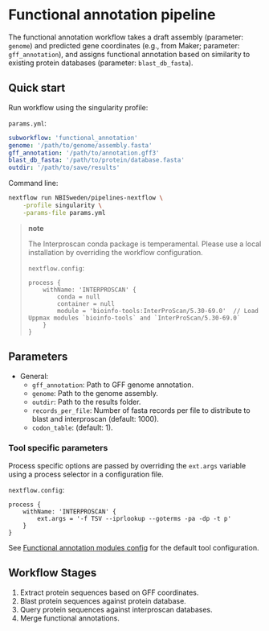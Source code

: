 # Functional annotation pipeline

The functional annotation workflow takes a draft assembly (parameter: `genome`) and
predicted gene coordinates (e.g., from Maker; parameter: `gff_annotation`), and assigns functional
annotation based on similarity to existing protein databases (parameter: `blast_db_fasta`).

## Quick start

Run workflow using the singularity profile:

`params.yml`:

```yml
subworkflow: 'functional_annotation'
genome: '/path/to/genome/assembly.fasta'
gff_annotation: '/path/to/annotation.gff3'
blast_db_fasta: '/path/to/protein/database.fasta'
outdir: '/path/to/save/results'
```

Command line:

```bash
nextflow run NBISweden/pipelines-nextflow \
    -profile singularity \
    -params-file params.yml
```

> **note**
>
> The Interproscan conda package is temperamental. Please use a local installation
> by overriding the workflow configuration.
>
> `nextflow.config`:
>
> ```nextflow
> process {
>     withName: 'INTERPROSCAN' {
>         conda = null
>         container = null
>         module = 'bioinfo-tools:InterProScan/5.30-69.0'  // Load Uppmax modules `bioinfo-tools` and `InterProScan/5.30-69.0`
>     }    
> }
> ```

## Parameters

- General:
  - `gff_annotation`:  Path to GFF genome annotation.
  - `genome`: Path to the genome assembly.
  - `outdir`: Path to the results folder.
  - `records_per_file`: Number of fasta records per file to distribute to blast and interproscan (default: 1000).
  - `codon_table`: (default: 1).

### Tool specific parameters

Process specific options are passed by overriding the `ext.args` variable using a process selector in a configuration file.

`nextflow.config`:

```nextflow
process {
    withName: 'INTERPROSCAN' {
        ext.args = '-f TSV --iprlookup --goterms -pa -dp -t p'
    }
}
```

See [Functional annotation modules config](../../config/functional_annotation_modules.config) for the default tool configuration.

## Workflow Stages

1. Extract protein sequences based on GFF coordinates.
2. Blast protein sequences against protein database.
3. Query protein sequences against interproscan databases.
4. Merge functional annotations.
